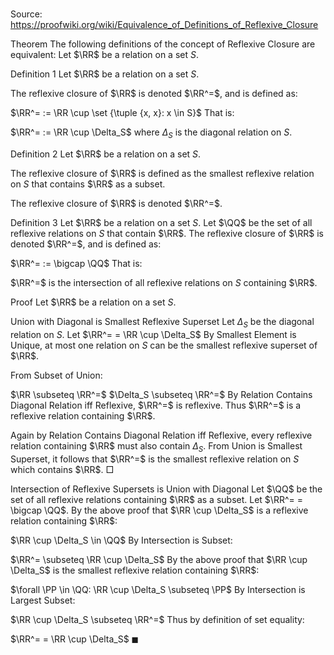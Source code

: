 # 

Source: https://proofwiki.org/wiki/Equivalence_of_Definitions_of_Reflexive_Closure



Theorem
The following definitions of the concept of Reflexive Closure are equivalent:
Let $\RR$ be a relation on a set $S$.

Definition 1
Let $\RR$ be a relation on a set $S$.

The reflexive closure of $\RR$ is denoted $\RR^=$, and is defined as:

$\RR^= := \RR \cup \set {\tuple {x, x}: x \in S}$
That is:

$\RR^= := \RR \cup \Delta_S$
where $\Delta_S$ is the diagonal relation on $S$.


Definition 2
Let $\RR$ be a relation on a set $S$.

The reflexive closure of $\RR$ is defined as the smallest reflexive relation on $S$ that contains $\RR$ as a subset.

The reflexive closure of $\RR$ is denoted $\RR^=$.


Definition 3
Let $\RR$ be a relation on a set $S$.
Let $\QQ$ be the set of all reflexive relations on $S$ that contain $\RR$.
The reflexive closure of $\RR$ is denoted $\RR^=$, and is defined as:

$\RR^= := \bigcap \QQ$
That is:

$\RR^=$ is the intersection of all reflexive relations on $S$ containing $\RR$.


Proof
Let $\RR$ be a relation on a set $S$.

Union with Diagonal is Smallest Reflexive Superset
Let $\Delta_S$ be the diagonal relation on $S$.
Let $\RR^= = \RR \cup \Delta_S$
By Smallest Element is Unique, at most one relation on $S$ can be the smallest reflexive superset of $\RR$.

From Subset of Union:

$\RR \subseteq \RR^=$
$\Delta_S \subseteq \RR^=$
By Relation Contains Diagonal Relation iff Reflexive, $\RR^=$ is reflexive.
Thus $\RR^=$ is a reflexive relation containing $\RR$.

Again by Relation Contains Diagonal Relation iff Reflexive, every reflexive relation containing $\RR$ must also contain $\Delta_S$.
From Union is Smallest Superset, it follows that $\RR^=$ is the smallest reflexive relation on $S$ which contains $\RR$.
$\Box$


Intersection of Reflexive Supersets is Union with Diagonal
Let $\QQ$ be the set of all reflexive relations containing $\RR$ as a subset.
Let $\RR^= = \bigcap \QQ$.
By the above proof that $\RR \cup \Delta_S$ is a reflexive relation containing $\RR$:

$\RR \cup \Delta_S \in \QQ$
By Intersection is Subset:

$\RR^= \subseteq \RR \cup \Delta_S$
By the above proof that $\RR \cup \Delta_S$ is the smallest reflexive relation containing $\RR$:

$\forall \PP \in \QQ: \RR \cup \Delta_S \subseteq \PP$
By Intersection is Largest Subset:

$\RR \cup \Delta_S \subseteq \RR^=$
Thus by definition of set equality:

$\RR^= = \RR \cup \Delta_S$
$\blacksquare$





